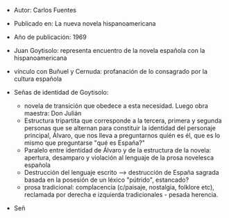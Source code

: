 - Autor: Carlos Fuentes 
- Publicado en: La nueva novela hispanoamericana
- Año de publicación: 1969

- Juan Goytisolo: representa encuentro de la novela española con la hispanoamericana
- vínculo con Buñuel y Cernuda: profanación de lo consagrado por la cultura española 
- Señas de identidad de Goytisolo: 
	- novela de transición que obedece a esta necesidad. Luego obra maestra: Don Julián
	- Estructura tripartita que corresponde a la tercera, primera y segunda personas que se alternan para constituir la identidad del personaje principal, Álvaro, que nos lleva a preguntarnos quién es él, que es lo mismo que preguntarse "qué es España?"
	- Paralelo entre identidad de Álvaro y de la estructura de la novela: apertura, desamparo y violación al lenguaje de la prosa novelesca española
	- Destrucción del lenguaje escrito --> destrucción de España sagrada basada en la posesión de un léxico "pútrido", estancado?
	- prosa tradicional: complacencia (c/paisaje, nostalgia, folklore etc), reclamada por derecha e izquierda tradicionales - pesada herencia.

- Señ